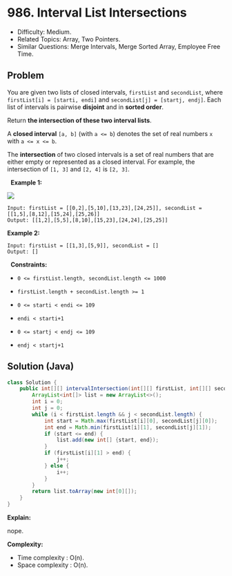 # 986. Interval List Intersections

- Difficulty: Medium.
- Related Topics: Array, Two Pointers.
- Similar Questions: Merge Intervals, Merge Sorted Array, Employee Free Time.

## Problem

You are given two lists of closed intervals, ```firstList``` and ```secondList```, where ```firstList[i] = [starti, endi]``` and ```secondList[j] = [startj, endj]```. Each list of intervals is pairwise **disjoint** and in **sorted order**.

Return **the intersection of these two interval lists**.

A **closed interval** ```[a, b]``` (with ```a <= b```) denotes the set of real numbers ```x``` with ```a <= x <= b```.

The **intersection** of two closed intervals is a set of real numbers that are either empty or represented as a closed interval. For example, the intersection of ```[1, 3]``` and ```[2, 4]``` is ```[2, 3]```.

 
**Example 1:**

![](https://assets.leetcode.com/uploads/2019/01/30/interval1.png)

```
Input: firstList = [[0,2],[5,10],[13,23],[24,25]], secondList = [[1,5],[8,12],[15,24],[25,26]]
Output: [[1,2],[5,5],[8,10],[15,23],[24,24],[25,25]]
```

**Example 2:**

```
Input: firstList = [[1,3],[5,9]], secondList = []
Output: []
```

 
**Constraints:**


	
- ```0 <= firstList.length, secondList.length <= 1000```
	
- ```firstList.length + secondList.length >= 1```
	
- ```0 <= starti < endi <= 109```
	
- ```endi < starti+1```
	
- ```0 <= startj < endj <= 109 ```
	
- ```endj < startj+1```



## Solution (Java)

```java
class Solution {
    public int[][] intervalIntersection(int[][] firstList, int[][] secondList) {
        ArrayList<int[]> list = new ArrayList<>();
        int i = 0;
        int j = 0;
        while (i < firstList.length && j < secondList.length) {
            int start = Math.max(firstList[i][0], secondList[j][0]);
            int end = Math.min(firstList[i][1], secondList[j][1]);
            if (start <= end) {
                list.add(new int[] {start, end});
            }
            if (firstList[i][1] > end) {
                j++;
            } else {
                i++;
            }
        }
        return list.toArray(new int[0][]);
    }
}
```

**Explain:**

nope.

**Complexity:**

* Time complexity : O(n).
* Space complexity : O(n).
